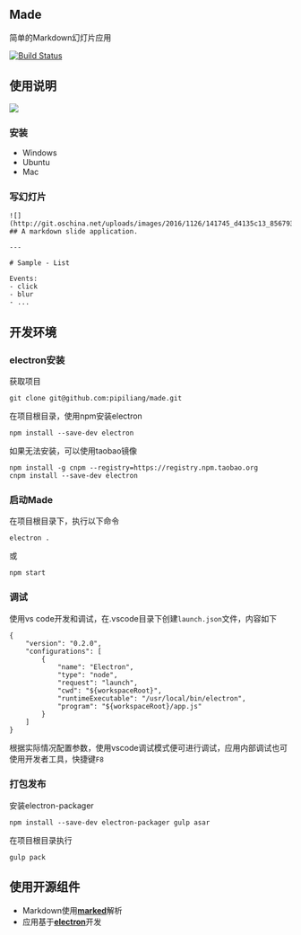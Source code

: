 ## Made 
简单的Markdown幻灯片应用 

[![Build Status](https://travis-ci.org/pipiliang/made.svg?branch=master)](https://travis-ci.org/pipiliang/made)

## 使用说明

![](http://git.oschina.net/uploads/images/2016/1216/172110_923f2fb4_856793.png)

### 安装

- Windows
- Ubuntu
- Mac

### 写幻灯片
```
![](http://git.oschina.net/uploads/images/2016/1126/141745_d4135c13_856793.png) 
## A markdown slide application.

---

# Sample - List

Events:
- click
- blur
- ...

```

## 开发环境

### electron安装
获取项目
```
git clone git@github.com:pipiliang/made.git
```
在项目根目录，使用npm安装electron
```
npm install --save-dev electron
```
如果无法安装，可以使用taobao镜像
```
npm install -g cnpm --registry=https://registry.npm.taobao.org
cnpm install --save-dev electron
```

### 启动Made
在项目根目录下，执行以下命令
```
electron .
```
或
```
npm start
```

### 调试

使用vs code开发和调试，在.vscode目录下创建`launch.json`文件，内容如下
```
{
    "version": "0.2.0",
    "configurations": [
        {
            "name": "Electron",
            "type": "node",
            "request": "launch",
            "cwd": "${workspaceRoot}",
            "runtimeExecutable": "/usr/local/bin/electron",
            "program": "${workspaceRoot}/app.js"
        }
    ]
}
```
根据实际情况配置参数，使用vscode调试模式便可进行调试，应用内部调试也可使用开发者工具，快捷键`F8`

### 打包发布

安装electron-packager
```
npm install --save-dev electron-packager gulp asar
```
在项目根目录执行
```
gulp pack
```

## 使用开源组件

- Markdown使用[**marked**](https://github.com/chjj/marked)解析
- 应用基于[**electron**](https://github.com/electron/electron)开发